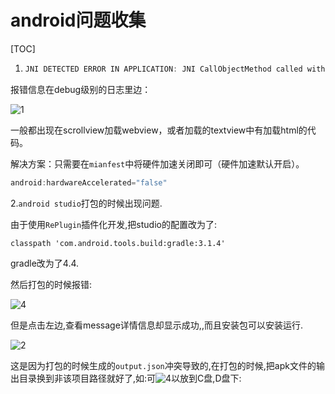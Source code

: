 # android问题收集

[TOC]

1. ~~~~java
   JNI DETECTED ERROR IN APPLICATION: JNI CallObjectMethod called with pending exception java.lang.IllegalStateException: Unable to create layer for RoundRectView, size 640x19919 exceeds max size 16384'
   ~~~~

报错信息在debug级别的日志里边：

![1](C:\Users\dell\Desktop\HaoNote\android问题收集\1.png)

一般都出现在scrollview加载webview，或者加载的textview中有加载html的代码。

解决方案：只需要在`mianfest`中将硬件加速关闭即可（硬件加速默认开启）。

~~~~java
android:hardwareAccelerated="false"
~~~~



2.`android studio`打包的时候出现问题.

由于使用`RePlugin`插件化开发,把studio的配置改为了:

~~~~
classpath 'com.android.tools.build:gradle:3.1.4'
~~~~

gradle改为了4.4.

然后打包的时候报错:

![4](C:\Users\dell\Desktop\HaoNote\android问题收集\4.png)

但是点击左边,查看message详情信息却显示成功,,而且安装包可以安装运行.

![2](C:\Users\dell\Desktop\HaoNote\android问题收集\2.png)

这是因为打包的时候生成的`output.json`冲突导致的,在打包的时候,把apk文件的输出目录换到非该项目路径就好了,如:可![4](C:\Users\dell\Desktop\HaoNote\android问题收集\4.png)以放到C盘,D盘下:

